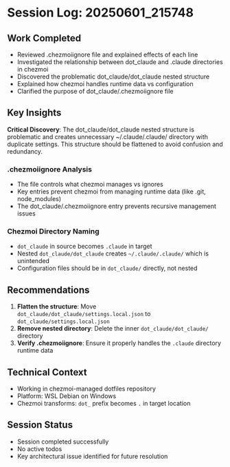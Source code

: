 # Session Log: 20250601_215748

## Work Completed

- Reviewed .chezmoiignore file and explained effects of each line
- Investigated the relationship between dot_claude and .claude directories in chezmoi
- Discovered the problematic dot_claude/dot_claude nested structure
- Explained how chezmoi handles runtime data vs configuration
- Clarified the purpose of dot_claude/.chezmoiignore file

## Key Insights

**Critical Discovery**: The dot_claude/dot_claude nested structure is problematic and creates unnecessary ~/.claude/.claude/ directory with duplicate settings. This structure should be flattened to avoid confusion and redundancy.

### .chezmoiignore Analysis
- The file controls what chezmoi manages vs ignores
- Key entries prevent chezmoi from managing runtime data (like .git, node_modules)
- The dot_claude/.chezmoiignore entry prevents recursive management issues

### Chezmoi Directory Naming
- `dot_claude` in source becomes `.claude` in target
- Nested `dot_claude/dot_claude` creates `~/.claude/.claude/` which is unintended
- Configuration files should be in `dot_claude/` directly, not nested

## Recommendations

1. **Flatten the structure**: Move `dot_claude/dot_claude/settings.local.json` to `dot_claude/settings.local.json`
2. **Remove nested directory**: Delete the inner `dot_claude/dot_claude/` directory
3. **Verify .chezmoiignore**: Ensure it properly handles the `.claude` directory runtime data

## Technical Context

- Working in chezmoi-managed dotfiles repository
- Platform: WSL Debian on Windows
- Chezmoi transforms: `dot_` prefix becomes `.` in target location

## Session Status

- Session completed successfully
- No active todos
- Key architectural issue identified for future resolution